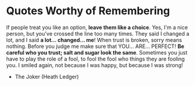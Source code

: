 # Quotes Worthy of Remembering

If people treat you like an option, **leave them like a choice**. Yes, I'm a nice person, but you've crossed the line too many times. They said I changed a lot, and I said **a lot... changed... me**! When trust is broken, sorry means nothing. Before you judge me make sure that YOU... ARE... PERFECT! **Be careful who you trust; salt and sugar look the same**. Sometimes you just have to play the role of a fool, to fool the fool who things they are fooling you. I smiled again, not because I was happy, but because I was strong!

  - The Joker (Heath Ledger)

